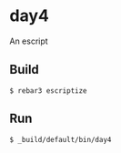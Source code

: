day4
=====

An escript

Build
-----

    $ rebar3 escriptize

Run
---

    $ _build/default/bin/day4
